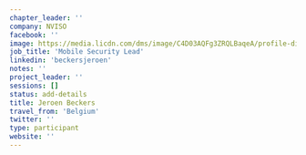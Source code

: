 ```yaml
---
chapter_leader: ''
company: NVISO
facebook: ''
image: https://media.licdn.com/dms/image/C4D03AQFg3ZRQLBaqeA/profile-displayphoto-shrink_200_200/0?e=1565222400&v=beta&t=W3wBz8_onht71G-IPFOAGs4yFjfJtJYYlUFypGqwYzs
job_title: 'Mobile Security Lead'
linkedin: 'beckersjeroen'
notes: ''
project_leader: ''
sessions: []
status: add-details
title: Jeroen Beckers
travel_from: 'Belgium'
twitter: ''
type: participant
website: ''
---
```


<!-- put more details about participant here -->
